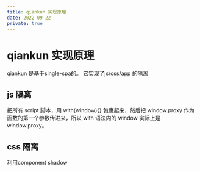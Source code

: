 ```yaml
---
title: qiankun 实现原理
date: 2022-09-22
private: true
---
```

# qiankun 实现原理
qiankun 是基于single-spa的。
它实现了js/css/app 的隔离

## js 隔离
把所有 script 脚本，用 with(window){} 包裹起来，然后把 window.proxy 作为函数的第一个参数传进来，所以 with 语法内的 window 实际上是 window.proxy。

## css 隔离
利用component shadow

